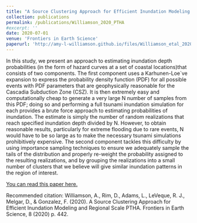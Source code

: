 ```yaml
---
title: "A Source Clustering Approach for Efficient Inundation Modeling and Regional Scale PTHA"
collection: publications
permalink: /publications/Williamson_2020_PTHA
#excerpt: ''
date: 2020-07-01
venue: 'Frontiers in Earth Science'
paperurl: 'http://amy-l-williamson.github.io/files/Williamson_etal_2020_PTHA.pdf'
---
```


In this study, we present an approach to estimating inundation depth probabilities (in the form of hazard curves at a set of coastal locations)that consists of two components. The first component uses a Karhunen-Loe`ve expansion to express the probability density function (PDF) for all possible events with PDF parameters that are geophysically reasonable for the Cascadia Subduction Zone (CSZ). It is then extremely easy and computationally cheap to generate a very large N number of samples from this PDF; doing so and performing a full tsunami inundation simulation for each provides a brute force approach to estimating probabilities of inundation. The estimate is simply the number of random realizations that reach specified inundation depth divided by N. However, to obtain reasonable results, particularly for extreme flooding due to rare events, N would have to be so large as to make the necessary tsunami simulations prohibitively expensive. The second component tackles this difficulty by using importance sampling techniques to ensure we adequately sample the tails of the distribution and properly re-weight the probability assigned to the resulting realizations, and by grouping the realizations into a small number of clusters that we believe will give similar inundation patterns in the region of interest.



[You can read this paper here.](http://amy-l-williamson.github.io/files/Williamson_etal_2020_PTHA.pdf)

Recommended citation: Williamson, A., Rim, D., Adams, L., LeVeque, R. J., Melgar, D., & Gonzalez, F. (2020). A Source Clustering Approach for Efficient Inundation Modeling and Regional Scale PTHA. Frontiers in Earth Science, 8 (2020) p. 442.
